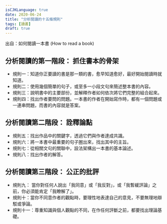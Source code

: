 ```yaml
---
isCJKLanguage: true
date: 2020-06-24
title: "分析閱讀的十五條規則"
tags: [讀書]
draft: true
---
```

出自：如何閱讀一本書 (How to read a book)

## 分析閱讀的第一階段： 抓住書本的骨架

- 規則一：知道你正要讀的書是那一類的書，愈早知道愈好，最好開始閱讀時就知道。
- 規則二：使用幾個簡單的句子，或至多一小段文句來簡述整本書的內容。
- 規則三：說明書中的主要部份，並解釋作者如何依次將它們完整的組合起來。
- 規則四：找出作者要問的問題。一本書的作者在開始寫作時，都有一個問題或一連串問題，而書的內容就是答案。

## 分析閱讀第二階段： 詮釋論點

- 規則五：找出作品中的關鍵字，透過它們與作者達成共識。
- 規則六：將一本書中最重要的句子圈出來，找出其中的主旨。
- 規則七：從相關文句的關聯中，設法架構出一本書的基本論述。
- 規則八：找出作者的解答。

## 分析閱讀第三階段： 公正的批評

- 規則九： 當你對任何人說出「我同意」或「我反對」，或「我暫緩評論」之前，你必須能肯定「我瞭解了」。
- 規則十：當你不同意作者的觀點時，要理性地表達自己的意見，不要無理地辯駁或爭論。
- 規則十一：尊重知識與個人觀點的不同，在作任何評斷之前，都要找出理論基礎。
